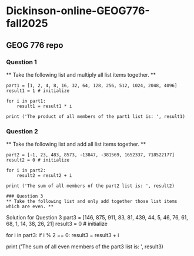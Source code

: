 # Dickinson-online-GEOG776-fall2025
## GEOG 776 repo
### Question 1
** Take the following list and multiply all list items together. **

``` Solution for question 1
part1 = [1, 2, 4, 8, 16, 32, 64, 128, 256, 512, 1024, 2048, 4096]
result1 = 1 # initialize

for i in part1:
    result1 = result1 * i

print ('The product of all members of the part1 list is: ', result1)
```

### Question 2
** Take the following list and add all list items together. **

``` Solution for Question 2
part2 = [-1, 23, 483, 8573, -13847, -381569, 1652337, 718522177]
result2 = 0 # initialize

for i in part2:
    result2 = result2 + i

print ('The sum of all members of the part2 list is: ', result2)

### Question 3
** Take the following list and only add together those list items which are even. **

``` 
Solution for Question 3
part3 = [146, 875, 911, 83, 81, 439, 44, 5, 46, 76, 61, 68, 1, 14, 38, 26, 21] 
result3 = 0 # initialize

for i in part3:
    if i % 2 == 0:
        result3 = result3 + i

print ('The sum of all even members of the part3 list is: ', result3) 